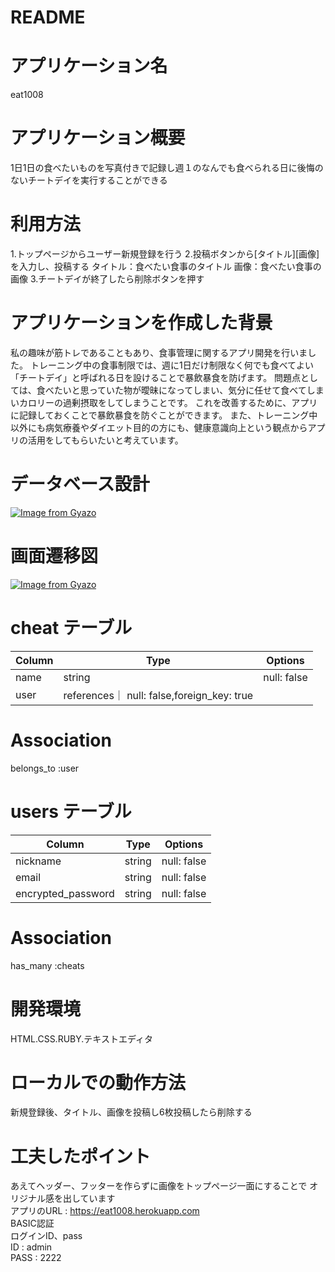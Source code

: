 # README
# アプリケーション名  
eat1008 
# アプリケーション概要  
1日1日の食べたいものを写真付きで記録し週１のなんでも食べられる日に後悔のないチートデイを実行することができる  
  # 利用方法  
1.トップページからユーザー新規登録を行う
2.投稿ボタンから[タイトル][画像]を入力し、投稿する
タイトル：食べたい食事のタイトル
画像：食べたい食事の画像
 3.チートデイが終了したら削除ボタンを押す
# アプリケーションを作成した背景  
私の趣味が筋トレであることもあり、食事管理に関するアプリ開発を行いました。
トレーニング中の食事制限では、週に1日だけ制限なく何でも食べてよい「チートデイ」と呼ばれる日を設けることで暴飲暴食を防げます。
問題点としては、食べたいと思っていた物が曖昧になってしまい、気分に任せて食べてしまいカロリーの過剰摂取をしてしまうことです。
これを改善するために、アプリに記録しておくことで暴飲暴食を防ぐことができます。
また、トレーニング中以外にも病気療養やダイエット目的の方にも、健康意識向上という観点からアプリの活用をしてもらいたいと考えています。 
# データベース設計  
[![Image from Gyazo](https://i.gyazo.com/345008707f358ce0aed699c910d8aa41.png)](https://gyazo.com/345008707f358ce0aed699c910d8aa41)  
# 画面遷移図  
[![Image from Gyazo](https://i.gyazo.com/1ebff3d3a9939619c0e9d6e67ab54e39.png)](https://gyazo.com/1ebff3d3a9939619c0e9d6e67ab54e39)  

# cheat テーブル  
| Column            | Type   | Options     |
| ------------------| ------ | ----------- |
| name              | string | null: false |  
| user              |references｜ null: false,foreign_key: true |
# Association  
belongs_to :user  
# users テーブル  
| Column            | Type   | Options     |
| ------------------| ------ | ----------- |
| nickname           | string | null: false |
| email              | string | null: false |
| encrypted_password | string | null: false |  

# Association  
has_many :cheats

# 開発環境  
HTML.CSS.RUBY.テキストエディタ  
# ローカルでの動作方法  
新規登録後、タイトル、画像を投稿し6枚投稿したら削除する  
# 工夫したポイント　  
あえてヘッダー、フッターを作らずに画像をトップページ一面にすることで
オリジナル感を出しています  
アプリのURL : https://eat1008.herokuapp.com  
BASIC認証  
ログインID、pass  
ID : admin  
PASS : 2222





